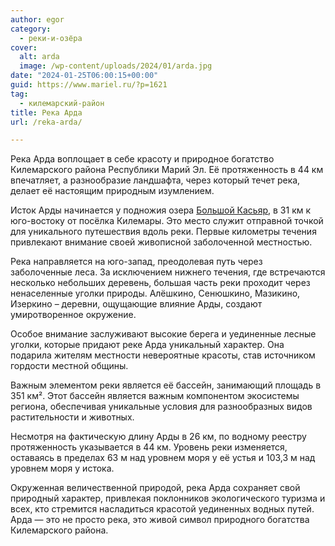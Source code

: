 ```yaml
---
author: egor
category:
  - реки-и-озёра
cover:
  alt: arda
  image: /wp-content/uploads/2024/01/arda.jpg
date: "2024-01-25T06:00:15+00:00"
guid: https://www.mariel.ru/?p=1621
tag:
  - килемарский-район
title: Река Арда
url: /reka-arda/

---
```

Река Арда воплощает в себе красоту и природное богатство Килемарского района Республики Марий Эл. Её протяженность в 44 км впечатляет, а разнообразие ландшафта, через который течет река, делает её настоящим природным изумлением.

Исток Арды начинается у подножия озера [Большой Касьяр](/karasyar/), в 31 км к юго-востоку от посёлка Килемары. Это место служит отправной точкой для уникального путешествия вдоль реки. Первые километры течения привлекают внимание своей живописной заболоченной местностью.

Река направляется на юго-запад, преодолевая путь через заболоченные леса. За исключением нижнего течения, где встречаются несколько небольших деревень, большая часть реки проходит через ненаселенные уголки природы. Алёшкино, Сенюшкино, Мазикино, Изеркино – деревни, ощущающие влияние Арды, создают умиротворенное окружение.

Особое внимание заслуживают высокие берега и уединенные лесные уголки, которые придают реке Арда уникальный характер. Она подарила жителям местности невероятные красоты, став источником гордости местной общины.

Важным элементом реки является её бассейн, занимающий площадь в 351 км². Этот бассейн является важным компонентом экосистемы региона, обеспечивая уникальные условия для разнообразных видов растительности и животных.

Несмотря на фактическую длину Арды в 26 км, по водному реестру протяженность указывается в 44 км. Уровень реки изменяется, оставаясь в пределах 63 м над уровнем моря у её устья и 103,3 м над уровнем моря у истока.

Окруженная величественной природой, река Арда сохраняет свой природный характер, привлекая поклонников экологического туризма и всех, кто стремится насладиться красотой уединенных водных путей. Арда — это не просто река, это живой символ природного богатства Килемарского района.
